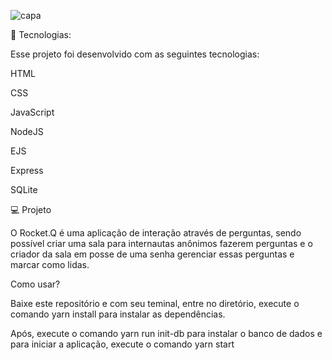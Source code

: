 ![capa](https://user-images.githubusercontent.com/88362465/150200831-12dae38b-dfdd-4998-b501-42b5d56d36b6.png)




🚀 Tecnologias:

Esse projeto foi desenvolvido com as seguintes tecnologias:

HTML

CSS

JavaScript

NodeJS

EJS

Express

SQLite


💻 Projeto

O Rocket.Q é uma aplicação de interação através de perguntas, sendo possível criar uma sala para internautas anônimos fazerem perguntas e o criador da sala em posse de uma senha gerenciar essas perguntas e marcar como lidas.



Como usar?

Baixe este repositório e com seu teminal, entre no diretório,
 execute o comando yarn install para instalar as dependências.
 
Após, execute o comando yarn run init-db para instalar o banco de dados
e para iniciar a aplicação, execute o comando yarn start




